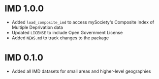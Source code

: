 # IMD 1.0.0

- Added `load_composite_imd` to access mySociety's Composite Index of Multiple Deprivation data
- Updated `LICENSE` to include Open Government License
- Added `NEWS.md` to track changes to the package

# IMD 0.1.0

- Added all IMD datasets for small areas and higher-level geographies
